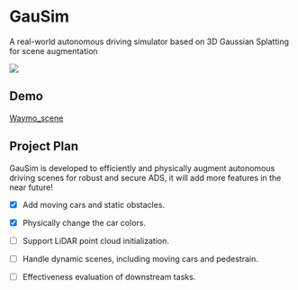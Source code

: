 # GauSim
A real-world autonomous driving simulator based on 3D Gaussian Splatting for scene augmentation

![](https://github.com/JiaxiongQ/GauSim/blob/main/Waymo_scene1.gif)

## Demo
[Waymo_scene](https://drive.google.com/file/d/1KjG5pnuQq2aiLFBHc4mWImd_ff_szGmf/view?usp=sharing)

## Project Plan
GauSim is developed to efficiently and physically augment autonomous driving scenes for robust and secure ADS, it will add more features in the near future!
- [x] Add moving cars and static obstacles.
- [x] Physically change the car colors.
- [ ] Support LiDAR point cloud initialization.
- [ ] Handle dynamic scenes, including moving cars and pedestrain.
- [ ] Effectiveness evaluation of downstream tasks.

